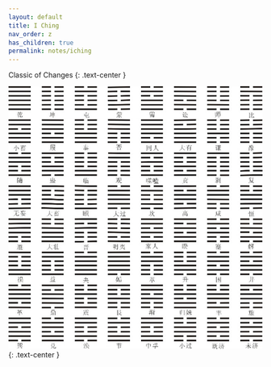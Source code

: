 ```yaml
---
layout: default
title: I Ching
nav_order: z
has_children: true
permalink: notes/iching
---
```


Classic of Changes
{: .text-center }

![classic of changes](/notes/IChing/images/classic-of-changes.jpg)
{: .text-center }
